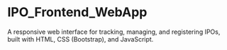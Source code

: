 # IPO_Frontend_WebApp
A responsive web interface for tracking, managing, and registering IPOs, built with HTML, CSS (Bootstrap), and JavaScript.
